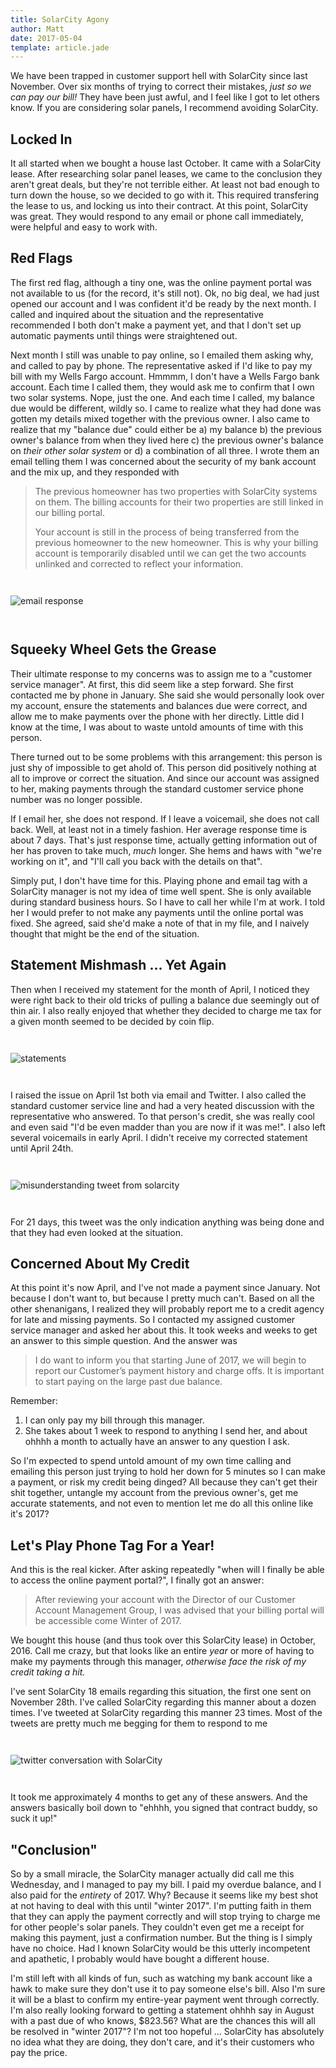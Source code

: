 ```yaml
---
title: SolarCity Agony
author: Matt
date: 2017-05-04
template: article.jade
---
```

<style>
  img {
    margin: 2em 0;
  }
</style>

We have been trapped in customer support hell with SolarCity since last November. Over six months of trying to correct their mistakes, *just so we can pay our bill!* They have been just awful, and I feel like I got to let others know. If you are considering solar panels, I recommend avoiding SolarCity.

<span class="more"></span>

## Locked In

It all started when we bought a house last October. It came with a SolarCity lease. After researching solar panel leases, we came to the conclusion they aren't great deals, but they're not terrible either. At least not bad enough to turn down the house, so we decided to go with it. This required transfering the lease to us, and locking us into their contract. At this point, SolarCity was great. They would respond to any email or phone call immediately, were helpful and easy to work with.

## Red Flags

The first red flag, although a tiny one, was the online payment portal was not available to us (for the record, it's still not). Ok, no big deal, we had just opened our account and I was confident it'd be ready by the next month. I called and inquired about the situation and the representative recommended I both don't make a payment yet, and that I don't set up automatic payments until things were straightened out.  
  
Next month I still was unable to pay online, so I emailed them asking why, and called to pay by phone. The representative asked if I'd like to pay my bill with my Wells Fargo account. Hmmmm, I don't have a Wells Fargo bank account. Each time I called them, they would ask me to confirm that I own two solar systems. Nope, just the one. And each time I called, my balance due would be different, wildly so. I came to realize what they had done was gotten my details mixed together with the previous owner. I also came to realize that my "balance due" could either be a) my balance b) the previous owner's balance from when they lived here c) the previous owner's balance on *their other solar system* or d) a combination of all three. I wrote them an email telling them I was concerned about the security of my bank account and the mix up, and they responded with 

<blockquote>
<p>The previous homeowner has two properties with SolarCity systems on them. The billing accounts for their two properties are still linked in our billing portal.</p>
<p>Your account is still in the process of being transferred from the previous homeowner to the new homeowner. This is why your billing account is temporarily disabled until we can get the two accounts unlinked and corrected to reflect your information.</p>
</blockquote>

![email response](./emailResponse.png)

## Squeeky Wheel Gets the Grease

Their ultimate response to my concerns was to assign me to a "customer service manager". At first, this did seem like a step forward. She first contacted me by phone in January. She said she would personally look over my account, ensure the statements and balances due were correct, and allow me to make payments over the phone with her directly. Little did I know at the time, I was about to waste untold amounts of time with this person.
  
There turned out to be some problems with this arrangement: this person is just shy of impossible to get ahold of. This person did positively nothing at all to improve or correct the situation. And since our account was assigned to her, making payments through the standard customer service phone number was no longer possible.  
  
If I email her, she does not respond. If I leave a voicemail, she does not call back. Well, at least not in a timely fashion. Her average response time is about 7 days. That's just response time, actually getting information out of her has proven to take much, *much* longer. She hems and haws with "we're working on it", and "I'll call you back with the details on that".
  
Simply put, I don't have time for this. Playing phone and email tag with a SolarCity manager is not my idea of time well spent. She is only available during standard business hours. So I have to call her while I'm at work. I told her I would prefer to not make any payments until the online portal was fixed. She agreed, said she'd make a note of that in my file, and I naively thought that might be the end of the situation.

## Statement Mishmash ... Yet Again

Then when I received my statement for the month of April, I noticed they were right back to their old tricks of pulling a balance due seemingly out of thin air. I also really enjoyed that whether they decided to charge me tax for a given month seemed to be decided by coin flip.

![statements](./statements.png)


I raised the issue on April 1st both via email and Twitter. I also called the standard customer service line and had a very heated discussion with the representative who answered. To that person's credit, she was really cool and even said "I'd be even madder than you are now if it was me!". I also left several voicemails in early April. I didn't receive my corrected statement until April 24th.

![misunderstanding tweet from solarcity](./misunderstandingTweet.png)

For 21 days, this tweet was the only indication anything was being done and that they had even looked at the situation.

## Concerned About My Credit

At this point it's now April, and I've not made a payment since January. Not because I don't want to, but because I pretty much can't. Based on all the other shenanigans, I realized they will probably report me to a credit agency for late and missing payments. So I contacted my assigned customer service manager and asked her about this. It took weeks and weeks to get an answer to this simple question. And the answer was

>I do want to inform you that starting June of 2017, we will begin to report our Customer’s payment history and charge offs. It is important to start paying on the large past due balance.
  
Remember:

1. I can only pay my bill through this manager.
2. She takes about 1 week to respond to anything I send her, and about ohhhh a month to actually have an answer to any question I ask.

So I'm expected to spend untold amount of my own time calling and emailing this person just trying to hold her down for 5 minutes so I can make a payment, or risk my credit being dinged? All because they can't get their shit together, untangle my account from the previous owner's, get me accurate statements, and not even to mention let me do all this online like it's 2017?

## Let's Play Phone Tag For a Year!

And this is the real kicker. After asking repeatedly "when will I finally be able to access the online payment portal?", I finally got an answer:

> After reviewing your account with the Director of our Customer Account Management Group, I was advised that your billing portal will be accessible come Winter of 2017.

We bought this house (and thus took over this SolarCity lease) in October, 2016. Call me crazy, but that looks like an entire *year* or more of having to make my payments through this manager, *otherwise face the risk of my credit taking a hit.*  
  
I've sent SolarCity 18 emails regarding this situation, the first one sent on November 28th. I've called SolarCity regarding this manner about a dozen times. I've tweeted at SolarCity regarding this manner 23 times. Most of the tweets are pretty much me begging for them to respond to me

![twitter conversation with SolarCity](./noResponseTwitterConv.png)

It took me approximately 4 months to get any of these answers. And the answers basically boil down to "ehhhh, you signed that contract buddy, so suck it up!"

## "Conclusion"

So by a small miracle, the SolarCity manager actually did call me this Wednesday, and I managed to pay my bill. I paid my overdue balance, and I also paid for the *entirety* of 2017. Why? Because it seems like my best shot at not having to deal with this until "winter 2017". I'm putting faith in them that they can apply the payment correctly and will stop trying to charge me for other people's solar panels. They couldn't even get me a receipt for making this payment, just a confirmation number. But the thing is I simply have no choice. Had I known SolarCity would be this utterly incompetent and apathetic, I probably would have bought a different house.  

I'm still left with all kinds of fun, such as watching my bank account like a hawk to make sure they don't use it to pay someone else's bill. Also I'm sure it will be a blast to confirm my entire-year payment went through correctly. I'm also really looking forward to getting a statement ohhhh say in August with a past due of who knows, $823.56? What are the chances this will all be resolved in "winter 2017"? I'm not too hopeful ... SolarCity has absolutely no idea what they are doing, they don't care, and it's their customers who pay the price.
